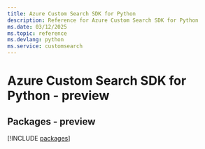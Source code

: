 ```yaml
---
title: Azure Custom Search SDK for Python
description: Reference for Azure Custom Search SDK for Python
ms.date: 03/12/2025
ms.topic: reference
ms.devlang: python
ms.service: customsearch
---
```

# Azure Custom Search SDK for Python - preview
## Packages - preview
[!INCLUDE [packages](custom-search-index.md)]